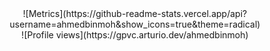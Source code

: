 
<center>
![Metrics](https://github-readme-stats.vercel.app/api?username=ahmedbinmoh&show_icons=true&theme=radical)
<br>
![Profile views](https://gpvc.arturio.dev/ahmedbinmoh) 
</center>
